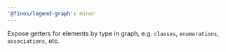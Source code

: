 ```yaml
---
'@finos/legend-graph': minor
---
```


Expose getters for elements by type in graph, e.g. `classes`, `enumerations`, `associations`, etc.
